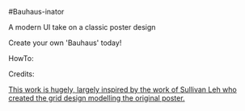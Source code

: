 #Bauhaus-inator

A modern UI take on a classic poster design

Create your own 'Bauhaus' today!

HowTo:



Credits:

[This work is hugely, largely inspired by the work of Sullivan Leh who created the grid design modelling the original poster.](http://sullivanlehdesigns.com/play-examples/kandinsky-grid.html) 